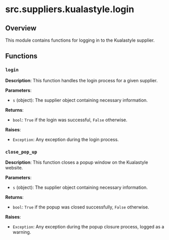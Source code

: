 # src.suppliers.kualastyle.login

## Overview

This module contains functions for logging in to the Kualastyle supplier.


## Functions

### `login`

**Description**: This function handles the login process for a given supplier.

**Parameters**:

- `s` (object): The supplier object containing necessary information.

**Returns**:

- `bool`: `True` if the login was successful, `False` otherwise.


**Raises**:

- `Exception`: Any exception during the login process.


### `close_pop_up`

**Description**: This function closes a popup window on the Kualastyle website.

**Parameters**:

- `s` (object): The supplier object containing necessary information.

**Returns**:

- `bool`: `True` if the popup was closed successfully, `False` otherwise.


**Raises**:

- `Exception`: Any exception during the popup closure process, logged as a warning.